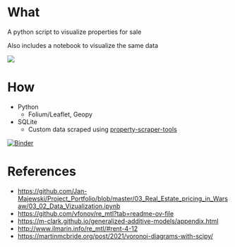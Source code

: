 # What
A python script to visualize properties for sale

Also includes a notebook to visualize the same data

![](images/screenshot1.png)

# How
- Python
  - Folium/Leaflet, Geopy
- SQLite
  - Custom data scraped using [property-scraper-tools](https://github.com/alexmi256/property-scraper-tools) 

[![Binder](https://mybinder.org/badge_logo.svg)](https://mybinder.org/v2/gh/alexmi256/property-analysis/HEAD?labpath=properties.ipynb)

# References
- https://github.com/Jan-Majewski/Project_Portfolio/blob/master/03_Real_Estate_pricing_in_Warsaw/03_02_Data_Vizualization.ipynb
- https://github.com/vfonov/re_mtl?tab=readme-ov-file
- https://m-clark.github.io/generalized-additive-models/appendix.html
- http://www.ilmarin.info/re_mtl/#rent-4-12
- https://martinmcbride.org/post/2021/voronoi-diagrams-with-scipy/
